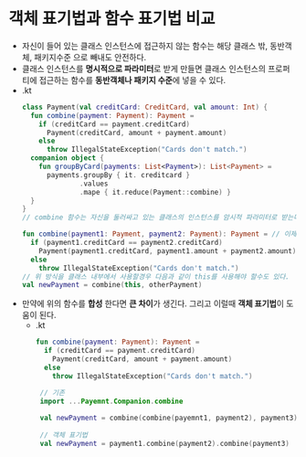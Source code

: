 객체 표기법과 함수 표기법 비교
===
* 자신이 들어 있는 클래스 인스턴스에 접근하지 않는 함수는 해당 클래스 밖, 동반객체, 패키지수준 으로 빼내도 안전하다.
* 클래스 인스턴스를 **명시적으로 파라미터**로 받게 만들면 클래스 인스턴스의 프로퍼티에 접근하는 함수를 **동반객체나 패키지 수준**에 넣을 수 있다.
* .kt
  ```kotlin
  class Payment(val creditCard: CreditCard, val amount: Int) {
    fun combine(payment: Payment): Payment =
      if (creditCard == payment.creditCard)
        Payment(creditCard, amount + payment.amount)
      else
        throw IllegalStateException("Cards don't match.")
    companion object {
      fun groupByCard(payments: List<Payment>): List<Payment> =
        payments.groupBy { it. creditcard }
                .values
                .mape { it.reduce(Payment::combine) }
    }
  }
  // combine 함수는 자신을 둘러싸고 있는 클래스의 인스턴스를 암시적 파라미터로 받는다. 만약 이 파라미터를 명시하게 만들면 패키지수준이나 동반 객체안에 위치시킬 수 있다. 예를들어서 다음과 같다.
  
  fun combine(payment1: Payment, payment2: Payment): Payment = // 이제 굳이 creditCard가 필요하지 않으니까 클래스를 벗어나 밖에서도 사용가능하다.
    if (payment1.creditCard == payment2.creditCard)
      Payment(payment1.creditCard, payment1.amount + payment2.amount)
    else
      throw IllegalStateException("Cards don't match.")
  // 위 방식을 클래스 내부에서 사용할경우 다음과 같이 this를 사용해야 할수도 있다.
  val newPayment = combine(this, otherPayment)
* 만약에 위의 함수를 **합성** 한다면 **큰 차이**가 생긴다. 그리고 이럴때 **객체 표기법**이 도움이 된다.
  * .kt
    ```kotlin
    fun combine(payment: Payment): Payment =
      if (creditCard == payment.creditCard)
        Payment(creditCard, amount + payment.amount)
      else
        throw IllegalStateException("Cards don't match.")
    
     // 기존
     import ...Payemnt.Companion.combine
     
     val newPayment = combine(combine(payemnt1, payment2), payment3)
     
     // 객체 표기법
     val newPayment = payment1.combine(payment2).combine(payment3)
